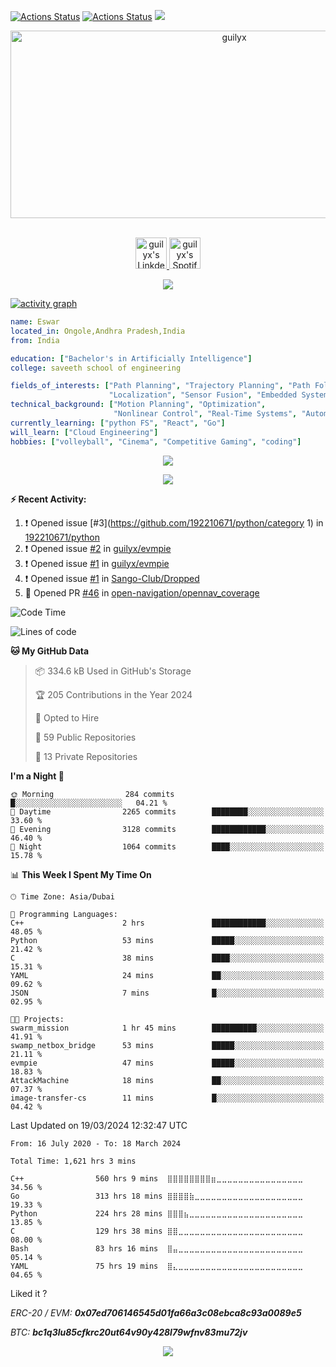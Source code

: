[![Actions Status](https://github.com/guilyx/guilyx/workflows/wakatime-stats/badge.svg)](https://github.com/guilyx/guilyx/actions)
[![Actions Status](https://github.com/guilyx/guilyx/workflows/update-gh-activity/badge.svg)](https://github.com/guilyx/guilyx/actions)
![](https://visitor-badge.glitch.me/badge?page_id=192210671)

<!-- <p align="center">
<img alt="loficity" width="600px" src="https://github.com/HyunCafe/HyunCafe/raw/main/assests/loficity.gif"</img>
</p> -->

<p align="center">
  <img src="https://socialify.git.ci/guilyx/guilyx/image?font=Source%20Code%20Pro&forks=1&issues=1&language=1&name=1&owner=1&pattern=Plus&pulls=1&stargazers=1&theme=Dark" alt="guilyx" width="700" height="300" />
</p>

<p align="center">
<br/>
<a href="https://www.linkedin.com/in/erwinlejeune-lkn">
  <img alt="guilyx's LinkdeIN" width="50px" src="https://user-images.githubusercontent.com/43545812/144035037-0f415fc7-9f96-4517-a370-ccc6e78a714b.png" />
</a>
<a href="https://open.spotify.com/user/11147618695?si=zZFn6uAGRLyoU02lsG50GA">
  <img alt="guilyx's Spotify" width="50px" src="https://user-images.githubusercontent.com/43545812/144035120-1ad5169b-91c7-4078-bef9-6a82c733f373.png" />
</a>
<br>
</p>

<p align="center">
  <img alig src="https://github-profile-trophy.vercel.app/?username=guilyx&theme=onedark&column=-1" />
</p>

[![activity graph](https://github-readme-activity-graph.vercel.app/graph?username=guilyx&theme=github-dark-dimmed&custom_title=Guilyx%20Activity%20Graph&hide_border=true)](https://github.com/ashutosh00710/github-readme-activity-graph)

```yaml
name: Eswar
located_in: Ongole,Andhra Pradesh,India
from: India

education: ["Bachelor's in Artificially Intelligence"]
college: saveeth school of engineering

fields_of_interests: ["Path Planning", "Trajectory Planning", "Path Following", "Behaviour Planning", 
                      "Localization", "Sensor Fusion", "Embedded Systems"]
technical_background: ["Motion Planning", "Optimization", 
                       "Nonlinear Control", "Real-Time Systems", "Automated Planning"]
currently_learning: ["python FS", "React", "Go"]
will_learn: ["Cloud Engineering"]
hobbies: ["volleyball", "Cinema", "Competitive Gaming", "coding"]
```

<p align="center">
  <img src="https://spotify-github-profile.vercel.app/api/view?uid=11147618695&cover_image=true&theme=novatorem&show_offline=true&background_color=121212&interchange=false&bar_color=53b14f&bar_color_cover=false">
</p>

<p align="center">
  <img src="https://spotify-recently-played-readme.vercel.app/api?user=11147618695&count=5">
</p>


**:zap: Recent Activity:**

<!--START_SECTION:activity-->
1. ❗ Opened issue [#3](https://github.com/192210671/python/category 1) in [192210671/python](https://github.com/192210671/python)
2. ❗ Opened issue [#2](https://github.com/guilyx/evmpie/issues/2) in [guilyx/evmpie](https://github.com/guilyx/evmpie)
3. ❗ Opened issue [#1](https://github.com/guilyx/evmpie/issues/1) in [guilyx/evmpie](https://github.com/guilyx/evmpie)
4. ❗ Opened issue [#1](https://github.com/Sango-Club/Dropped/issues/1) in [Sango-Club/Dropped](https://github.com/Sango-Club/Dropped)
5. 💪 Opened PR [#46](https://github.com/open-navigation/opennav_coverage/pull/46) in [open-navigation/opennav_coverage](https://github.com/open-navigation/opennav_coverage)
<!--END_SECTION:activity-->

<!--START_SECTION:waka-->
![Code Time](http://img.shields.io/badge/Code%20Time-1%2C619%20hrs%2022%20mins-blue)

![Lines of code](https://img.shields.io/badge/From%20Hello%20World%20I%27ve%20Written-74.4%20million%20lines%20of%20code-blue)

**🐱 My GitHub Data** 

> 📦 334.6 kB Used in GitHub's Storage 
 > 
> 🏆 205 Contributions in the Year 2024
 > 
> 💼 Opted to Hire
 > 
> 📜 59 Public Repositories 
 > 
> 🔑 13 Private Repositories 
 > 
**I'm a Night 🦉** 

```text
🌞 Morning                284 commits         █░░░░░░░░░░░░░░░░░░░░░░░░   04.21 % 
🌆 Daytime                2265 commits        ████████░░░░░░░░░░░░░░░░░   33.60 % 
🌃 Evening                3128 commits        ████████████░░░░░░░░░░░░░   46.40 % 
🌙 Night                  1064 commits        ████░░░░░░░░░░░░░░░░░░░░░   15.78 % 
```


📊 **This Week I Spent My Time On** 

```text
🕑︎ Time Zone: Asia/Dubai

💬 Programming Languages: 
C++                      2 hrs               ████████████░░░░░░░░░░░░░   48.05 % 
Python                   53 mins             █████░░░░░░░░░░░░░░░░░░░░   21.42 % 
C                        38 mins             ████░░░░░░░░░░░░░░░░░░░░░   15.31 % 
YAML                     24 mins             ██░░░░░░░░░░░░░░░░░░░░░░░   09.62 % 
JSON                     7 mins              █░░░░░░░░░░░░░░░░░░░░░░░░   02.95 % 

🐱‍💻 Projects: 
swarm_mission            1 hr 45 mins        ██████████░░░░░░░░░░░░░░░   41.91 % 
swamp_netbox_bridge      53 mins             █████░░░░░░░░░░░░░░░░░░░░   21.11 % 
evmpie                   47 mins             █████░░░░░░░░░░░░░░░░░░░░   18.83 % 
AttackMachine            18 mins             ██░░░░░░░░░░░░░░░░░░░░░░░   07.37 % 
image-transfer-cs        11 mins             █░░░░░░░░░░░░░░░░░░░░░░░░   04.42 % 
```


 Last Updated on 19/03/2024 12:32:47 UTC
<!--END_SECTION:waka-->

<!--START_SECTION:waka-simple-->

```text
From: 16 July 2020 - To: 18 March 2024

Total Time: 1,621 hrs 3 mins

C++                560 hrs 9 mins  ⣿⣿⣿⣿⣿⣿⣿⣿⣶⣀⣀⣀⣀⣀⣀⣀⣀⣀⣀⣀⣀⣀⣀⣀⣀   34.56 %
Go                 313 hrs 18 mins ⣿⣿⣿⣿⣷⣀⣀⣀⣀⣀⣀⣀⣀⣀⣀⣀⣀⣀⣀⣀⣀⣀⣀⣀⣀   19.33 %
Python             224 hrs 28 mins ⣿⣿⣿⣦⣀⣀⣀⣀⣀⣀⣀⣀⣀⣀⣀⣀⣀⣀⣀⣀⣀⣀⣀⣀⣀   13.85 %
C                  129 hrs 38 mins ⣿⣿⣀⣀⣀⣀⣀⣀⣀⣀⣀⣀⣀⣀⣀⣀⣀⣀⣀⣀⣀⣀⣀⣀⣀   08.00 %
Bash               83 hrs 16 mins  ⣿⣤⣀⣀⣀⣀⣀⣀⣀⣀⣀⣀⣀⣀⣀⣀⣀⣀⣀⣀⣀⣀⣀⣀⣀   05.14 %
YAML               75 hrs 19 mins  ⣿⣄⣀⣀⣀⣀⣀⣀⣀⣀⣀⣀⣀⣀⣀⣀⣀⣀⣀⣀⣀⣀⣀⣀⣀   04.65 %
```

<!--END_SECTION:waka-simple-->

Liked it ?

*ERC-20 / EVM: **0x07ed706146545d01fa66a3c08ebca8c93a0089e5***

*BTC: **bc1q3lu85cfkrc20ut64v90y428l79wfnv83mu72jv***

<p align="center">
  <img src="https://capsule-render.vercel.app/api?type=waving&color=gradient&height=60&section=footer"/>
</p>
